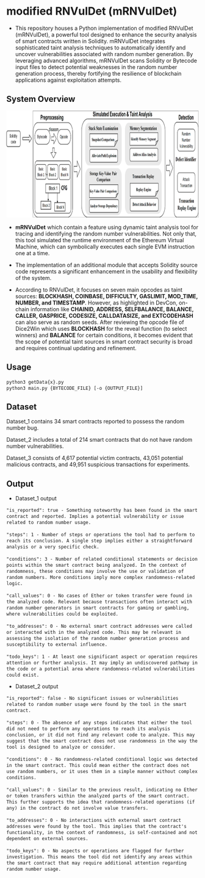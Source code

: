 # modified RNVulDet (mRNVulDet)

- This repository houses a Python implementation of modified RNVulDet (mRNVulDet), a powerful tool designed to enhance the security analysis of smart contracts written in Solidity. mRNVulDet integrates sophisticated taint analysis techniques to automatically identify and uncover vulnerabilities associated with random number generation. By leveraging advanced algorithms, mRNVulDet scans Solidity or Bytecode input files to detect potential weaknesses in the random number generation process, thereby fortifying the resilience of blockchain applications against exploitation attempts.


## System Overview
<div align=center><img width="880" height="280" src="./figs/improved.png"/></div>

- **mRNVulDet** which contain a feature using dynamic taint analysis tool for tracing and identifying the random number vulnerabilities. Not only that, this tool simulated the runtime environment of the Ethereum Virtual Machine, which can symbolically executes each single EVM instruction one at a time.

- The implementation of an additional module that accepts Solidity source code represents a significant enhancement in the usability and flexibility of the system.
  
- According to RNVulDet, it focuses on seven main opcodes as taint sources: **BLOCKHASH, COINBASE, DIFFICULTY, GASLIMIT, MOD_TIME, NUMBER, and TIMESTAMP**. However, as highlighted in DevCon, on-chain information like **CHAINID, ADDRESS, SELFBALANCE, BALANCE, CALLER, GASPRICE, CODESIZE, CALLDATASIZE, and EXTCODEHASH** can also serve as random seeds. After reviewing the opcode file of Dice2Win which uses **BLOCKHASH** for the reveal function (to select winners) and **BALANCE** for certain conditions, it becomes evident that the scope of potential taint sources in smart contract security is broad and requires continual updating and refinement.

## Usage

```
python3 getData{x}.py
python3 main.py {BYTECODE_FILE} [-o {OUTPUT_FILE}]
```

## Dataset
Dataset\_1 contains 34 smart contracts reported to possess the random number bug.

Dataset\_2 includes a total of 214 smart contracts that do not have random number vulnerabilities.

Dataset\_3 consists of 4,617 potential victim contracts, 43,051 potential malicious contracts, and 49,951 suspicious transactions for experiments.

## Output
- Dataset_1 output
```
"is_reported": true - Something noteworthy has been found in the smart contract and reported. Implies a potential vulnerability or issue related to random number usage.

"steps": 1 - Number of steps or operations the tool had to perform to reach its conclusion. A single step implies either a straightforward analysis or a very specific check.

"conditions": 3 - Number of related conditional statements or decision points within the smart contract being analyzed. In the context of randomness, these conditions may involve the use or validation of random numbers. More conditions imply more complex randomness-related logic.

"call_values": 0 - No cases of Ether or token transfer were found in the analyzed code. Relevant because transactions often interact with random number generators in smart contracts for gaming or gambling, where vulnerabilities could be exploited.

"to_addresses": 0 - No external smart contract addresses were called or interacted with in the analyzed code. This may be relevant in assessing the isolation of the random number generation process and susceptibility to external influence.

"todo_keys": 1 - At least one significant aspect or operation requires attention or further analysis. It may imply an undiscovered pathway in the code or a potential area where randomness-related vulnerabilities could exist.

```
- Dataset_2 output
```
"is_reported": false - No significant issues or vulnerabilities related to random number usage were found by the tool in the smart contract.

"steps": 0 - The absence of any steps indicates that either the tool did not need to perform any operations to reach its analysis conclusion, or it did not find any relevant code to analyze. This may suggest that the smart contract does not use randomness in the way the tool is designed to analyze or consider.

"conditions": 0 - No randomness-related conditional logic was detected in the smart contract. This could mean either the contract does not use random numbers, or it uses them in a simple manner without complex conditions.

"call_values": 0 - Similar to the previous result, indicating no Ether or token transfers within the analyzed parts of the smart contract. This further supports the idea that randomness-related operations (if any) in the contract do not involve value transfers.

"to_addresses": 0 - No interactions with external smart contract addresses were found by the tool. This implies that the contract's functionality, in the context of randomness, is self-contained and not dependent on external sources.

"todo_keys": 0 - No aspects or operations are flagged for further investigation. This means the tool did not identify any areas within the smart contract that may require additional attention regarding random number usage.

```
